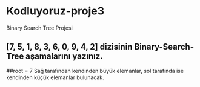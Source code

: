 # Kodluyoruz-proje3
Binary Search Tree Projesi

## [7, 5, 1, 8, 3, 6, 0, 9, 4, 2] dizisinin Binary-Search-Tree aşamalarını yazınız.

##root = 7  Sağ tarafından kendinden büyük elemanlar, sol tarafında ise kendinden küçük elemanlar bulunacak.

